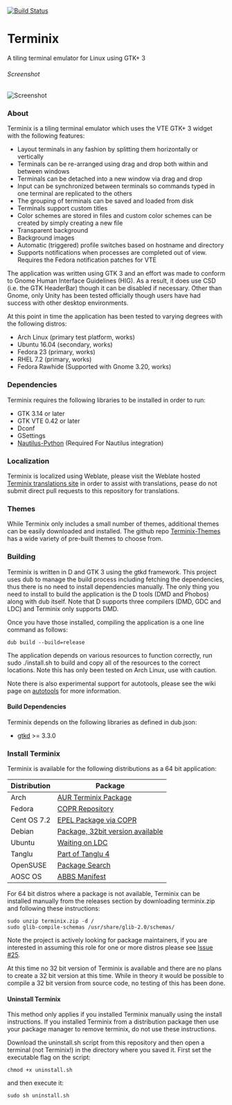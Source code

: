 [![Build Status](https://travis-ci.org/gnunn1/terminix.svg?branch=master)](https://travis-ci.org/gnunn1/terminix)
# Terminix
A tiling terminal emulator for Linux using GTK+ 3

###### Screenshot
![Screenshot](http://www.gexperts.com/img/terminix/terminix11.png)

### About

Terminix is a tiling terminal emulator which uses the VTE GTK+ 3 widget with the following features:

* Layout terminals in any fashion by splitting them horizontally or vertically
* Terminals can be re-arranged using drag and drop both within and between windows
* Terminals can be detached into a new window via drag and drop
* Input can be synchronized between terminals so commands typed in one terminal are replicated to the others
* The grouping of terminals can be saved and loaded from disk
* Terminals support custom titles
* Color schemes are stored in files and custom color schemes can be created by simply creating a new file
* Transparent background
* Background images
* Automatic (triggered) profile switches based on hostname and directory
* Supports notifications when processes are completed out of view. Requires the Fedora notification patches for VTE

The application was written using GTK 3 and an effort was made to conform to Gnome Human Interface Guidelines (HIG). As a result, it does use CSD (i.e. the GTK HeaderBar) though it can be disabled if necessary. Other than Gnome, only Unity has been tested officially though users have had success with other desktop environments.

At this point in time the application has been tested to varying degrees with the following distros:

* Arch Linux (primary test platform, works)
* Ubuntu 16.04 (secondary, works)
* Fedora 23 (primary, works)
* RHEL 7.2 (primary, works)
* Fedora Rawhide (Supported with Gnome 3.20, works)

### Dependencies

Terminix requires the following libraries to be installed in order to run:
* GTK 3.14 or later
* GTK VTE 0.42 or later
* Dconf
* GSettings
* [Nautilus-Python](https://wiki.gnome.org/Projects/NautilusPython) (Required For Nautilus integration)
 
### Localization

Terminix is localized using Weblate, please visit the Weblate hosted [Terminix translations site](https://hosted.weblate.org/projects/terminix/translations) in order to assist with translations, pease do not submit direct pull requests to this repository for translations.

### Themes

While Terminix only includes a small number of themes, additional themes can be easily downloaded and installed. The github repo [Terminix-Themes](https://github.com/storm119/Terminix-Themes) has a wide variety of pre-built themes to choose from.

### Building

Terminix is written in D and GTK 3 using the gtkd framework. This project uses dub to manage the build process including fetching the dependencies, thus there is no need to install dependencies manually. The only thing you need to install to build the application is the D tools (DMD and Phobos) along with dub itself. Note that D supports three compilers (DMD, GDC and LDC) and Terminix only supports DMD.

Once you have those installed, compiling the application is a one line command as follows:

```
dub build --build=release
```

The application depends on various resources to function correctly, run sudo ./install.sh to build and copy all of the resources to the correct locations. Note this has only been tested on Arch Linux, use with caution.

Note there is also experimental support for autotools, please see the wiki page on [autotools](https://github.com/gnunn1/terminix/wiki/Building-with-Autotools) for more information.

#### Build Dependencies

Terminix depends on the following libraries as defined in dub.json:
* [gtkd](http://gtkd.org/) >= 3.3.0

### Install Terminix

Terminix is available for the following distributions as a 64 bit application:

| Distribution | Package
|---|---|
|Arch|[AUR Terminix Package](https://aur.archlinux.org/packages/terminix)|
|Fedora|[COPR Repository](https://copr.fedorainfracloud.org/coprs/heikoada/terminix)|
|Cent OS 7.2|[EPEL Package via COPR](https://copr.fedorainfracloud.org/coprs/heikoada/terminix)|
|Debian|[Package, 32bit version available](https://packages.debian.org/sid/terminix)|
|Ubuntu|[Waiting on LDC](https://launchpad.net/ubuntu/+source/terminix)|
|Tanglu|[Part of Tanglu 4](http://packages.tanglu.org/dasyatis/terminix)|
|OpenSUSE|[Package Search](https://software.opensuse.org/package/terminix)|
|AOSC OS|[ABBS Manifest](https://github.com/AOSC-Dev/aosc-os-abbs/tree/staging/extra-utils/terminix)|

For 64 bit distros where a package is not available, Terminix can be installed manually from the releases section by downloading terminix.zip and following these instructions:

```
sudo unzip terminix.zip -d /
sudo glib-compile-schemas /usr/share/glib-2.0/schemas/
```

Note the project is actively looking for package maintainers, if you are interested in assuming this role for one or more distros please see [Issue #25](https://github.com/gnunn1/terminix/issues/25).

At this time no 32 bit version of Terminix is available and there are no plans to create a 32 bit version at this time. While in theory it would be possible to compile a 32 bit version from source code, no testing of this has been done.


#### Uninstall Terminix

This method only applies if you installed Terminix manually using the install instructions. If you installed Terminix from a distribution package then use your package manager to remove terminix, do not use these instructions.

Download the uninstall.sh script from this repository and then open a terminal (not Terminix!) in the directory where you saved it. First set the executable flag on the script:

```
chmod +x uninstall.sh
```

and then execute it:

```
sudo sh uninstall.sh
```
